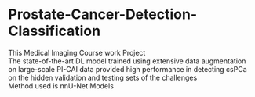 # Prostate-Cancer-Detection-Classification
This Medical Imaging Course work Project
<br>
The state-of-the-art DL model trained using extensive data augmentation on large-scale PI-CAI data provided high performance in detecting csPCa on the hidden validation and testing sets of the challenges 
<br>
Method used is nnU-Net Models
